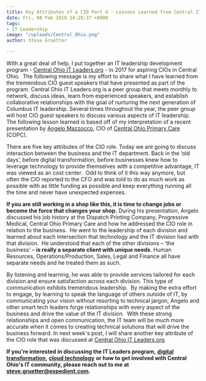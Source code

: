 ```yaml
---
title: Key Attributes of a CIO Part 4 - Lessons Learned from Central IT Leaders.org
date: Fri, 08 Feb 2019 14:29:37 +0000
tags:
- IT Leadership
image: "/uploads/Central_Ohio.png"
author: Steve Gruetter

---
```

With a great deal of help, I put together an IT leadership development program - [Central Ohio IT Leaders.org](https://itleaders.org/central-ohio/) - in 2017 for aspiring CIOs in Central Ohio.  The following message is my effort to share what I have learned from the tremendous CIO guest speakers that have presented as part of the program. Central Ohio IT Leaders.org is a peer group that meets monthly to network, discuss ideas, learn from experienced speakers, and establish collaborative relationships with the goal of nurturing the next generation of Columbus IT leadership. Several times throughout the year, the peer group will host CIO guest speakers to discuss various aspects of IT leadership. The following lesson learned is based off of my interpretation of a recent presentation by [Angelo Mazzocco](https://www.linkedin.com/in/angelomazzocco/), CIO of [Central Ohio Primary Care](https://www.copcp.com/) (COPC). 

There are five key attributes of the CIO role. Today we are going to discuss interaction between the business and the IT department. Back in the ‘old days’, before digital transformation, before businesses knew how to leverage technology to provide themselves with a competitive advantage, IT was viewed as an cost center.  Odd to think of it this way anymore, but often the CIO reported to the CFO and was told to do as much work as possible with as little funding as possible and keep everything running all the time and never have unexpected expenses.  

**If you are still working in a shop like this, it is time to change jobs or become the force that changes your shop.** During his presentation, Angelo discussed his job history at the Dispatch Printing Company, Progressive Medical, Central Ohio Primary Care and how he addressed the CIO role in relation to the business.  He went to the leadership of each division and learned about each intersection that technology and the IT division had with that division.  He understood that each of the other divisions – ‘the business’ – **is really a separate client with unique needs**. Human Resources, Operations/Production, Sales, Legal and Finance all have separate needs and he treated them as such.  

By listening and learning, he was able to provide services tailored for each division and ensure satisfaction across each division. This type of communication exhibits tremendous leadership.  By making the extra effort to engage, by learning to speak the language of others outside of IT, by communicating your vision without resorting to technical jargon, Angelo and other smart tech leaders forge relationships with every aspect of the business and drive the value of the IT division.  With these strong relationships and open communication, the IT team will be much more accurate when it comes to creating technical solutions that will drive the business forward. In next week's post, I will share another key attribute of the CIO role that was discussed at [Central Ohio IT Leaders.org](https://itleaders.org/central-ohio/). 

**If you're interested in discussing the IT Leaders program,** [**digital transformation**](https://www.expedient.com/blog/is-your-organization-continuousnext/)**,** [**cloud technology**](https://www.expedient.com/services/infrastructure-as-a-service/cloud/) **or how to get involved with Central Ohio's IT community, please reach out to me at** [**steve.gruetter@expedient.com**](mailto:steve.gruetter@expedient.com)**.**
